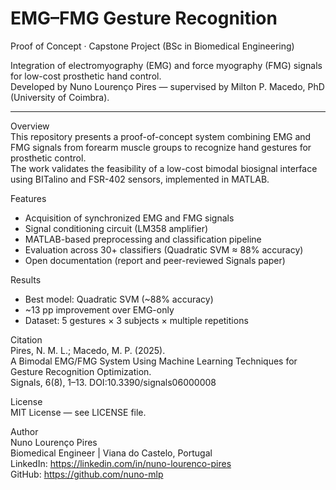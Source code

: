 # EMG–FMG Gesture Recognition

Proof of Concept · Capstone Project (BSc in Biomedical Engineering)

Integration of electromyography (EMG) and force myography (FMG) signals for low-cost prosthetic hand control.  
Developed by Nuno Lourenço Pires — supervised by Milton P. Macedo, PhD (University of Coimbra).

----
Overview  
This repository presents a proof-of-concept system combining EMG and FMG signals from forearm muscle groups to recognize hand gestures for prosthetic control.  
The work validates the feasibility of a low-cost bimodal biosignal interface using BITalino and FSR-402 sensors, implemented in MATLAB.

Features  
- Acquisition of synchronized EMG and FMG signals  
- Signal conditioning circuit (LM358 amplifier)  
- MATLAB-based preprocessing and classification pipeline  
- Evaluation across 30+ classifiers (Quadratic SVM ≈ 88% accuracy)  
- Open documentation (report and peer-reviewed Signals paper)

Results  
- Best model: Quadratic SVM (~88% accuracy)  
- ~13 pp improvement over EMG-only  
- Dataset: 5 gestures × 3 subjects × multiple repetitions

Citation  
Pires, N. M. L.; Macedo, M. P. (2025).  
A Bimodal EMG/FMG System Using Machine Learning Techniques for Gesture Recognition Optimization.  
Signals, 6(8), 1–13. DOI:10.3390/signals06000008

License  
MIT License — see LICENSE file.

Author  
Nuno Lourenço Pires  
Biomedical Engineer | Viana do Castelo, Portugal  
LinkedIn: https://linkedin.com/in/nuno-lourenco-pires  
GitHub: https://github.com/nuno-mlp
